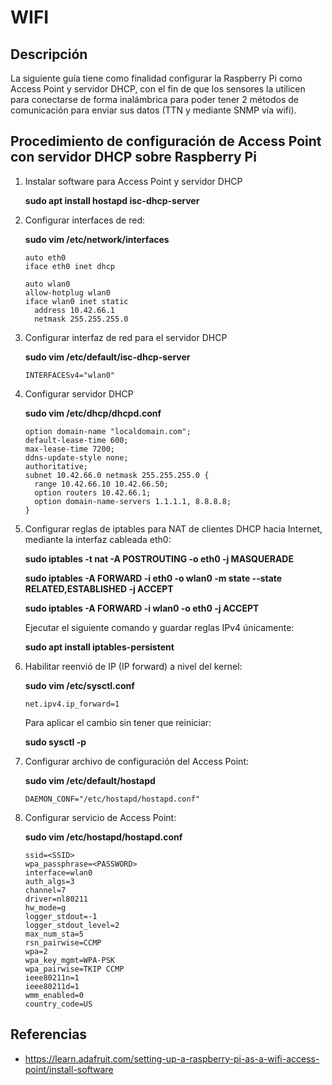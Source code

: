 # WIFI

## Descripción
La siguiente guía tiene como finalidad configurar la Raspberry Pi como Access Point y servidor DHCP, con el fin de que los sensores la utilicen para conectarse de forma inalámbrica para poder tener 2 métodos de comunicación para enviar sus datos (TTN y mediante SNMP vía wifi).

## Procedimiento de configuración de Access Point con servidor DHCP sobre Raspberry Pi

1. Instalar software para Access Point y servidor DHCP

	**sudo apt install hostapd isc-dhcp-server**


2. Configurar interfaces de red:

	**sudo vim /etc/network/interfaces**
	
	```
	auto eth0
	iface eth0 inet dhcp
	
	auto wlan0
	allow-hotplug wlan0
	iface wlan0 inet static
	  address 10.42.66.1
	  netmask 255.255.255.0
	```

3. Configurar interfaz de red para el servidor DHCP

	**sudo vim /etc/default/isc-dhcp-server**
	
	```
	INTERFACESv4="wlan0"
	```

4. Configurar servidor DHCP

	**sudo vim /etc/dhcp/dhcpd.conf**
	
	```
	option domain-name "localdomain.com";
	default-lease-time 600;
	max-lease-time 7200;
	ddns-update-style none;
	authoritative;
	subnet 10.42.66.0 netmask 255.255.255.0 {
	  range 10.42.66.10 10.42.66.50;
	  option routers 10.42.66.1;
	  option domain-name-servers 1.1.1.1, 8.8.8.8;
	}
	```

5. Configurar reglas de iptables para NAT de clientes DHCP hacia Internet, mediante la interfaz cableada eth0:

	**sudo iptables -t nat -A POSTROUTING -o eth0 -j MASQUERADE**

	**sudo iptables -A FORWARD -i eth0 -o wlan0 -m state --state RELATED,ESTABLISHED -j ACCEPT**

	**sudo iptables -A FORWARD -i wlan0 -o eth0 -j ACCEPT**
	
	Ejecutar el siguiente comando y guardar reglas IPv4 únicamente:
	
	**sudo apt install iptables-persistent**

6. Habilitar reenvió de IP (IP forward) a nivel del kernel:

	**sudo vim /etc/sysctl.conf**

	```
	net.ipv4.ip_forward=1
	```

	Para aplicar el cambio sin tener que reiniciar:

	**sudo sysctl -p**

7. Configurar archivo de configuración del Access Point:

	**sudo vim /etc/default/hostapd**
	
	```
	DAEMON_CONF="/etc/hostapd/hostapd.conf"
	```

8. Configurar servicio de Access Point:

	**sudo vim /etc/hostapd/hostapd.conf**
	
	```
	ssid=<SSID>
	wpa_passphrase=<PASSWORD>
	interface=wlan0
	auth_algs=3
	channel=7
	driver=nl80211
	hw_mode=g
	logger_stdout=-1
	logger_stdout_level=2
	max_num_sta=5
	rsn_pairwise=CCMP
	wpa=2
	wpa_key_mgmt=WPA-PSK
	wpa_pairwise=TKIP CCMP
	ieee80211n=1
	ieee80211d=1
	wmm_enabled=0
	country_code=US 
	```

## Referencias

- https://learn.adafruit.com/setting-up-a-raspberry-pi-as-a-wifi-access-point/install-software

